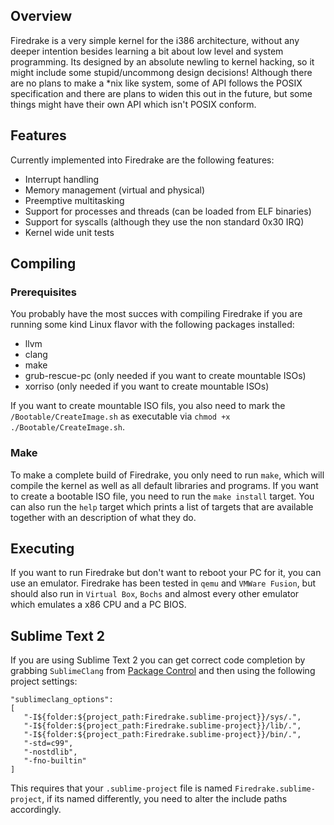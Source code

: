 ## Overview
Firedrake is a very simple kernel for the i386 architecture, without any deeper intention besides learning a bit about low level and system programming. Its designed by an absolute newling to kernel hacking, so it might include some stupid/uncommong design decisions! Although there are no plans to make a *nix like system, some of API follows the POSIX specification and there are plans to widen this out in the future, but some things might have their own API which isn't POSIX conform.

## Features
Currently implemented into Firedrake are the following features:

  * Interrupt handling
  * Memory management (virtual and physical)
  * Preemptive multitasking
  * Support for processes and threads (can be loaded from ELF binaries)
  * Support for syscalls (although they use the non standard 0x30 IRQ)
  * Kernel wide unit tests

## Compiling
### Prerequisites
You probably have the most succes with compiling Firedrake if you are running some kind Linux flavor with the following packages installed:

  * llvm
  * clang
  * make
  * grub-rescue-pc (only needed if you want to create mountable ISOs)
  * xorriso (only needed if you want to create mountable ISOs)

If you want to create mountable ISO fils, you also need to mark the `/Bootable/CreateImage.sh` as executable via `chmod +x ./Bootable/CreateImage.sh`.

### Make
To make a complete build of Firedrake, you only need to run `make`, which will compile the kernel as well as all default libraries and programs. If you want to create a bootable ISO file, you need to run the `make install` target. 
You can also run the `help` target which prints a list of targets that are available together with an description of what they do.

## Executing
If you want to run Firedrake but don't want to reboot your PC for it, you can use an emulator. Firedrake has been tested in `qemu` and `VMWare Fusion`, but should also run in `Virtual Box`, `Bochs` and almost every other emulator which emulates a x86 CPU and a PC BIOS.

## Sublime Text 2
If you are using Sublime Text 2 you can get correct code completion by grabbing `SublimeClang` from [Package Control](http://wbond.net/sublime_packages/package_control) and then using the following project settings:

	"sublimeclang_options":
	[
	   "-I${folder:${project_path:Firedrake.sublime-project}}/sys/.",
	   "-I${folder:${project_path:Firedrake.sublime-project}}/lib/.",
	   "-I${folder:${project_path:Firedrake.sublime-project}}/bin/.",
	   "-std=c99",
	   "-nostdlib",
	   "-fno-builtin"
	]
	
This requires that your `.sublime-project` file is named `Firedrake.sublime-project`, if its named differently, you need to alter the include paths accordingly.

